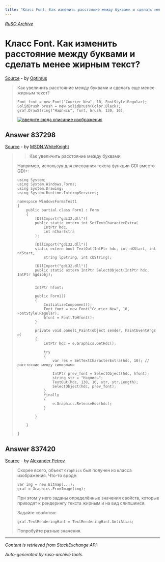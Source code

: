 ```yaml
---
title: "Класс Font. Как изменить расстояние между буквами и сделать менее жирным текст?"
---
```

<p><i><a href="https://github.com/MSDN-WhiteKnight/ruso-archive/">RuSO Archive</a></i></p>
<h1>Класс Font. Как изменить расстояние между буквами и сделать менее жирным текст?</h1>
<p><a href="https://ru.stackoverflow.com/questions/837265/%d0%9a%d0%bb%d0%b0%d1%81%d1%81-font-%d0%9a%d0%b0%d0%ba-%d0%b8%d0%b7%d0%bc%d0%b5%d0%bd%d0%b8%d1%82%d1%8c-%d1%80%d0%b0%d1%81%d1%81%d1%82%d0%be%d1%8f%d0%bd%d0%b8%d0%b5-%d0%bc%d0%b5%d0%b6%d0%b4%d1%83-%d0%b1%d1%83%d0%ba%d0%b2%d0%b0%d0%bc%d0%b8-%d0%b8-%d1%81%d0%b4%d0%b5%d0%bb%d0%b0%d1%82%d1%8c-%d0%bc%d0%b5%d0%bd%d0%b5%d0%b5-%d0%b6%d0%b8%d1%80%d0%bd%d1%8b%d0%bc-%d1%82%d0%b5%d0%ba%d1%81%d1%82">Source</a> - by <a href="https://ru.stackoverflow.com/users/273902/optimus">Optimus</a></p>
<blockquote>
<p>Как увеличить расстояние между буквами и сделать еще менее жирным текст?</p>

<pre><code>Font font = new Font("Courier New", 10, FontStyle.Regular);
SolidBrush brush = new SolidBrush(Color.Black);
graf.DrawString("Надпись", font, brush, 130, 16);
</code></pre>

<p><a href="https://i.stack.imgur.com/UrZJK.png" rel="nofollow noreferrer"><img src="https://i.stack.imgur.com/UrZJK.png" alt="введите сюда описание изображения"></a></p>

</blockquote>
<h2>Answer 837298</h2>
<p><a href="https://ru.stackoverflow.com/a/837298/">Source</a> - by <a href="https://ru.stackoverflow.com/users/240512/msdn-whiteknight">MSDN.WhiteKnight</a></p>
<blockquote>
<blockquote>
  <p>Как увеличить расстояние между буквами</p>
</blockquote>

<p>Например, используя для рисования текста функции GDI вместо GDI+:</p>

<pre><code>using System;
using System.Windows.Forms;
using System.Drawing;
using System.Runtime.InteropServices;

namespace WindowsFormsTest1
{    
    public partial class Form1 : Form
    {
        [DllImport("gdi32.dll")]
        public static extern int SetTextCharacterExtra(
            IntPtr hdc,    
            int nCharExtra 
        );

        [DllImport("gdi32.dll")]
        static extern bool TextOut(IntPtr hdc, int nXStart, int nYStart,
            string lpString, int cbString);

        [DllImport("gdi32.dll")]
        public static extern IntPtr SelectObject(IntPtr hdc, IntPtr hgdiobj);


        IntPtr hfont;

        public Form1()
        {
            InitializeComponent();
            Font font = new Font("Courier New", 10, FontStyle.Regular);
            hfont = Font.ToHfont();            
        }          

        private void panel1_Paint(object sender, PaintEventArgs e)
        {
            IntPtr hdc = e.Graphics.GetHdc();

            try
            {
                var res = SetTextCharacterExtra(hdc, 10); //расстояние между символами

                IntPtr prev_font = SelectObject(hdc, hfont);
                string str = "Надпись";
                TextOut(hdc, 130, 16, str, str.Length);
                SelectObject(hdc, prev_font);   
            }
            finally
            {
                e.Graphics.ReleaseHdc(hdc);
            }      

        }

    }     

}
</code></pre>

</blockquote>
<h2>Answer 837420</h2>
<p><a href="https://ru.stackoverflow.com/a/837420/">Source</a> - by <a href="https://ru.stackoverflow.com/users/184217/alexander-petrov">Alexander Petrov</a></p>
<blockquote>
<p>Скорее всего, объект <code>Graphics</code> был получен из класса изображения. Что-то вроде:</p>

<pre><code>var img = new Bitmap(...);
graf = Graphics.FromImage(img);
</code></pre>

<p>При этом у него заданы определённые значения свойств, которые приводят к рендерингу текста жирным и на вид слипшимся.</p>

<p>Задайте свойство:</p>

<pre><code>graf.TextRenderingHint = TextRenderingHint.AntiAlias;
</code></pre>

<p>Попробуйте разные значения.</p>

</blockquote>
<hr/>
<p><i>Content is retrieved from StackExchange API. </i></p>
<p><i>Auto-generated by ruso-archive tools. </i></p>

